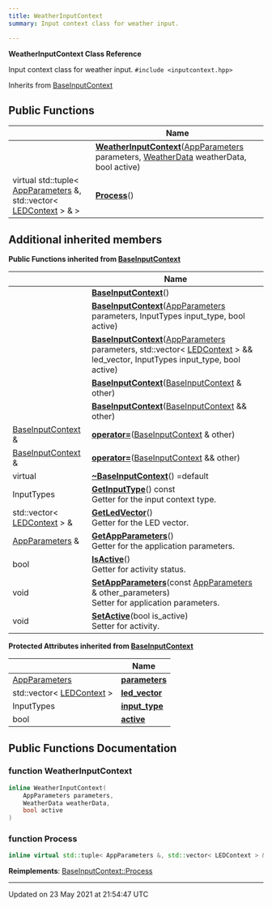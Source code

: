 ```yaml
---
title: WeatherInputContext
summary: Input context class for weather input.  

---
```


**WeatherInputContext Class Reference**


Input context class for weather input. 
`#include <inputcontext.hpp>`

Inherits from [BaseInputContext](classes/classbaseinputcontext/)

## Public Functions

|                | Name           |
| -------------- | -------------- |
| | **[WeatherInputContext](classes/classweatherinputcontext/#function-weatherinputcontext)**([AppParameters](classes/structappparameters/) parameters, [WeatherData](classes/structweatherdata/) weatherData, bool active) |
| virtual std::tuple< [AppParameters](classes/structappparameters/) &, std::vector< [LEDContext](classes/classledcontext/) > & > | **[Process](classes/classweatherinputcontext/#function-process)**() |

## Additional inherited members

**Public Functions inherited from [BaseInputContext](classes/classbaseinputcontext/)**

|                | Name           |
| -------------- | -------------- |
| | **[BaseInputContext](classes/classbaseinputcontext/#function-baseinputcontext)**() |
| | **[BaseInputContext](classes/classbaseinputcontext/#function-baseinputcontext)**([AppParameters](classes/structappparameters/) parameters, InputTypes input_type, bool active) |
| | **[BaseInputContext](classes/classbaseinputcontext/#function-baseinputcontext)**([AppParameters](classes/structappparameters/) parameters, std::vector< [LEDContext](classes/classledcontext/) > && led_vector, InputTypes input_type, bool active) |
| | **[BaseInputContext](classes/classbaseinputcontext/#function-baseinputcontext)**([BaseInputContext](classes/classbaseinputcontext/) & other) |
| | **[BaseInputContext](classes/classbaseinputcontext/#function-baseinputcontext)**([BaseInputContext](classes/classbaseinputcontext/) && other) |
| [BaseInputContext](classes/classbaseinputcontext/) & | **[operator=](classes/classbaseinputcontext/#function-operator=)**([BaseInputContext](classes/classbaseinputcontext/) & other) |
| [BaseInputContext](classes/classbaseinputcontext/) & | **[operator=](classes/classbaseinputcontext/#function-operator=)**([BaseInputContext](classes/classbaseinputcontext/) && other) |
| virtual | **[~BaseInputContext](classes/classbaseinputcontext/#function-~baseinputcontext)**() =default |
| InputTypes | **[GetInputType](classes/classbaseinputcontext/#function-getinputtype)**() const<br>Getter for the input context type.  |
| std::vector< [LEDContext](classes/classledcontext/) > & | **[GetLedVector](classes/classbaseinputcontext/#function-getledvector)**()<br>Getter for the LED vector.  |
| [AppParameters](classes/structappparameters/) & | **[GetAppParameters](classes/classbaseinputcontext/#function-getappparameters)**()<br>Getter for the application parameters.  |
| bool | **[IsActive](classes/classbaseinputcontext/#function-isactive)**()<br>Getter for activity status.  |
| void | **[SetAppParameters](classes/classbaseinputcontext/#function-setappparameters)**(const [AppParameters](classes/structappparameters/) & other_parameters)<br>Setter for application parameters.  |
| void | **[SetActive](classes/classbaseinputcontext/#function-setactive)**(bool is_active)<br>Setter for activity.  |

**Protected Attributes inherited from [BaseInputContext](classes/classbaseinputcontext/)**

|                | Name           |
| -------------- | -------------- |
| [AppParameters](classes/structappparameters/) | **[parameters](classes/classbaseinputcontext/#variable-parameters)**  |
| std::vector< [LEDContext](classes/classledcontext/) > | **[led_vector](classes/classbaseinputcontext/#variable-led_vector)**  |
| InputTypes | **[input_type](classes/classbaseinputcontext/#variable-input_type)**  |
| bool | **[active](classes/classbaseinputcontext/#variable-active)**  |


## Public Functions Documentation

### function WeatherInputContext

```cpp
inline WeatherInputContext(
    AppParameters parameters,
    WeatherData weatherData,
    bool active
)
```


### function Process

```cpp
inline virtual std::tuple< AppParameters &, std::vector< LEDContext > & > Process()
```


**Reimplements**: [BaseInputContext::Process](classes/classbaseinputcontext/#function-process)


-------------------------------

Updated on 23 May 2021 at 21:54:47 UTC